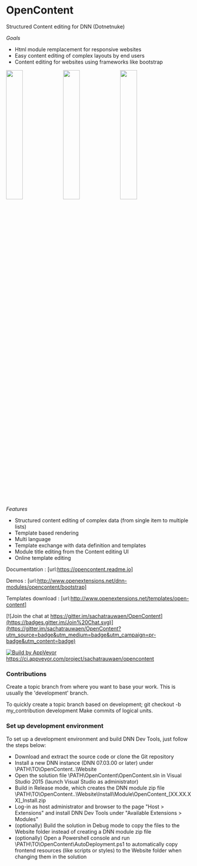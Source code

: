 # OpenContent

Structured Content editing for DNN (Dotnetnuke)

*Goals*

* Html module remplacement for responsive websites
* Easy content editing of complex layouts by end users
* Content editing for websites using frameworks like bootstrap

<img src="https://cloud.githubusercontent.com/assets/5989191/20521415/79c19126-b0ab-11e6-9cae-f33ae35e554a.jpg" width="30%"></img> <img src="https://cloud.githubusercontent.com/assets/5989191/20521433/90932b76-b0ab-11e6-8702-6c2656b89b89.JPG" width="30%"></img> <img src="https://cloud.githubusercontent.com/assets/5989191/20521445/9be3a690-b0ab-11e6-8a0f-d71422916f38.JPG" width="30%"></img> 

*Features*

* Structured content editing of complex data (from single item to multiple lists)
* Template based rendering
* Multi language
* Template exchange with data definition and templates
* Module title editing from the Content editing UI
* Online template editing


Documentation : [url:https://opencontent.readme.io]

Demos : [url:http://www.openextensions.net/dnn-modules/opencontent/bootstrap]

Templates download : [url:http://www.openextensions.net/templates/open-content]



[![Join the chat at https://gitter.im/sachatrauwaen/OpenContent](https://badges.gitter.im/Join%20Chat.svg)](https://gitter.im/sachatrauwaen/OpenContent?utm_source=badge&utm_medium=badge&utm_campaign=pr-badge&utm_content=badge)

[![Build by AppVeyor](https://ci.appveyor.com/api/projects/status/github/sachatrauwaen/OpenContent?branch=master&svg=true)](https://ci.appveyor.com/project/sachatrauwaen/opencontent/)
https://ci.appveyor.com/project/sachatrauwaen/opencontent


### Contributions

Create a topic branch from where you want to base your work.
This is usually the 'development' branch.

To quickly create a topic branch based on development; git checkout -b my_contribution development
Make commits of logical units.

### Set up development environment

To set up a development environment and build DNN Dev Tools, just follow the steps below:

* Download and extract the source code or clone the Git repository
* Install a new DNN instance (DNN 07.03.00 or later) under \PATH\TO\OpenContent\..\Website
* Open the solution file \PATH\OpenContent\OpenContent.sln in Visual Studio 2015 (launch Visual Studio as administrator)
* Build in Release mode, which creates the DNN module zip file \PATH\TO\OpenContent\..\Website\Install\Module\OpenContent_[XX.XX.XX]_Install.zip
* Log-in as host administrator and browser to the page "Host > Extensions" and install DNN Dev Tools under "Available Extensions > Modules"
* (optionally) Build the solution in Debug mode to copy the files to the Website folder instead of creating a DNN module zip file
* (optionally) Open a Powershell console and run \PATH\TO\OpenContent\AutoDeployment.ps1 to automatically copy frontend resources (like scripts or styles) to the Website folder when changing them in the solution
